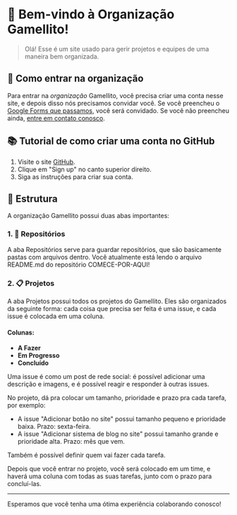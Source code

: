 # 🎉 Bem-vindo à Organização Gamellito!

> Olá! Esse é um site usado para gerir projetos e equipes de uma maneira bem organizada.

## 🚀 Como entrar na organização

Para entrar na *organização* Gamellito, você precisa criar uma conta nesse site, e depois disso nós precisamos convidar você. Se você preencheu o [Google Forms que passamos](link_do_formulario), você será convidado.
Se você não preencheu ainda, [entre em contato conosco](mailto:projetogamellito@gmail.com).

## 📚 Tutorial de como criar uma conta no GitHub

1. Visite o site [GitHub](https://github.com).
2. Clique em "Sign up" no canto superior direito.
3. Siga as instruções para criar sua conta.

## 🏢 Estrutura

A organização Gamellito possui duas abas importantes:

### 1. 📂 Repositórios

A aba Repositórios serve para guardar repositórios, que são basicamente pastas com arquivos dentro. Você atualmente está lendo o arquivo README.md do repositório COMECE-POR-AQUI!

### 2. 📋 Projetos

A aba Projetos possui todos os projetos do Gamellito. Eles são organizados da seguinte forma: cada coisa que precisa ser feita é uma issue, e cada issue é colocada em uma coluna.

#### Colunas:

- **A Fazer** 
- **Em Progresso** 
- **Concluído** 

Uma issue é como um post de rede social: é possível adicionar uma descrição e imagens, e é possível reagir e responder à outras issues.

No projeto, dá pra colocar um tamanho, prioridade e prazo pra cada tarefa, por exemplo:
- A issue "Adicionar botão no site" possui tamanho pequeno e prioridade baixa. Prazo: sexta-feira.
- A issue "Adicionar sistema de blog no site" possui tamanho grande e prioridade alta. Prazo: mês que vem.

Também é possível definir quem vai fazer cada tarefa.

Depois que você entrar no projeto, você será colocado em um time, e haverá uma coluna com todas as suas tarefas, junto com o prazo para concluí-las.

---

Esperamos que você tenha uma ótima experiência colaborando conosco!
